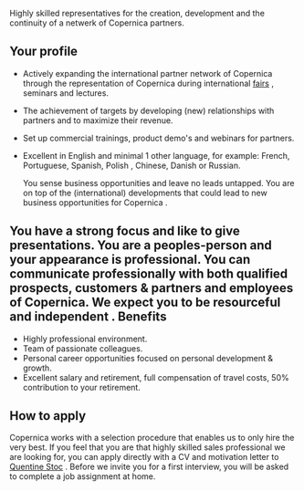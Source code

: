 Highly skilled representatives for the creation, development and the
continuity of a netwerk of Copernica partners.

Your profile
------------

-   Actively expanding the international partner network of Copernica
    through the representation of Copernica during international
    [fairs](https://www.copernica.com/nl/blog/copernica-and-partners-at-ecommerce-paris)
    , seminars and lectures.
-   The achievement of targets by developing (new) relationships with
    partners and to maximize their revenue.
-   Set up commercial trainings, product demo's and webinars for
    partners.
-   Excellent in English and minimal 1 other language, for example:
    French, Portuguese, Spanish, Polish , Chinese, Danish or Russian.

    You sense business opportunities and leave no leads untapped. You
    are on top of the (international) developments that could lead to
    new business opportunities for Copernica .

You have a strong focus and like to give presentations. You are a peoples-person and your appearance is professional. You can communicate professionally with both qualified prospects, customers & partners and employees of Copernica. We expect you to be resourceful and independent . Benefits
---------------------------------------------------------------------------------------------------------------------------------------------------------------------------------------------------------------------------------------------------------------------------------------------------

-   Highly professional environment.
-   Team of passionate colleagues.
-   Personal career opportunities focused on personal development &
    growth.
-   Excellent salary and retirement, full compensation of travel costs,
    50% contribution to your retirement.

How to apply
------------

Copernica works with a selection procedure that enables us to only hire
the very best. If you feel that you are that highly skilled sales
professional we are looking for, you can apply directly with a CV and
motivation letter to [Quentine Stoc](mailto:quentine.stoc@copernica.com)
. Before we invite you for a first interview, you will be asked to
complete a job assignment at home.
